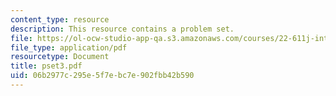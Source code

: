 ```yaml
---
content_type: resource
description: This resource contains a problem set.
file: https://ol-ocw-studio-app-qa.s3.amazonaws.com/courses/22-611j-introduction-to-plasma-physics-i-fall-2006/06b2977c295e5f7ebc7e902fbb42b590_pset3.pdf
file_type: application/pdf
resourcetype: Document
title: pset3.pdf
uid: 06b2977c-295e-5f7e-bc7e-902fbb42b590
---
```


